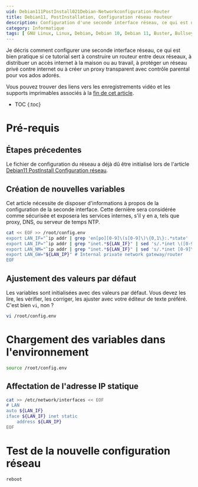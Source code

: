 ```yaml
---
uid: Debian111PostInstall021Debian-Networkconfiguration-Router
title: Debian11, PostInstallation, Configuration réseau routeur
description: Configuration d'une seconde interface réseau, ce qui est utile si cette série d'articles est déroulée dans le but de construire un router entre deux réseaus, de distribuer un accès internet à la maison ou au travail, de protéger votre réseau privé contre internet ou de créer un proxy transparent avec contrôle parental pour vos ados adorés.
category: Informatique
tags: [ GNU Linux, Linux, Debian, Debian 10, Debian 11, Buster, Bullseye, Serveur, Installation, Configuration réseau, Réseau, Routeur, Passerelle, Contrôle parental, Parental, Partage d'internet, Internet ]
---
```


Je décris comment configurer une seconde interface réseau, ce qui est bien pratique si ce tutorial sert à construire un routeur
entre deux réseaux, à distribuer un accès internet à la maison ou au travail, à protéger un réseau privé contre internet ou à
créer un proxy transparent avec contrôle parental pour vos ados adorés.

Vous pouvez trouver des liens vers les enregistrements vidéo et les supports imprimables associés à la
[fin de cet article](#supports-et-liens).

* TOC
{:toc}

# Pré-requis

## Étapes précedentes

Le fichier de configuration du réseau a déjà dû être initialisé lors de l'article [Debian11 PostInstall Configuration réseau](/Debian111PostInstall020Debian-Networkconfiguration-fr/).

## Création de nouvelles variables

Cet article nécessite de disposer d'informations à propos de la configuration de la seconde interface. Cette dernière sera
considérée comme sécurisée et exposera les services internes, s'il y en a, tels que proxy, DNS, ou serveur de temps NTP.

```bash
cat << EOF >> /root/config.env
export LAN_IF="`ip addr | grep 'en[po][0-9]\(s[0-9]\)\{0,1\}:.*state' | cut -d: -f2 | sed 's/ //' | head -n 2 | tail -n 1`" # Internal private network interface
export LAN_IP="`ip addr | grep "inet.*${LAN_IF}" | sed 's/.*inet \([0-9]\+.[0-9]\+.[0-9]\+.[0-9]\+\)\/[0-9]\+.*/\1/' | head -n 1`" # Internal private network IP address
export LAN_NM="`ip addr | grep "inet.*${LAN_IF}" | sed 's/.*inet [0-9]\+.[0-9]\+.[0-9]\+.[0-9]\+\/\([0-9]\+\).*/\1/' | head -n 1`" # Internal private network netmask
export LAN_GW="${LAN_IP}" # Internal private network gateway/router
EOF
```

## Ajustement des valeurs par défaut

Les variables sont initialisées avec des valeurs par défaut. Vous devez les lire, les vérifier, les corriger, les ajuster avec
votre éditeur de texte préféré. C'est bien `vi`, non ?
```bash
vi /root/config.env
```

# Chargement des variables dans l'environnement

```bash
source /root/config.env
```

## Affectation de l'adresse IP statique

```bash
cat >> /etc/network/interfaces << EOF
# LAN
auto ${LAN_IF}
iface ${LAN_IF} inet static
    address ${LAN_IP}
EOF
```

# Test de la nouvelle configuration réseau

```bash
reboot
```

